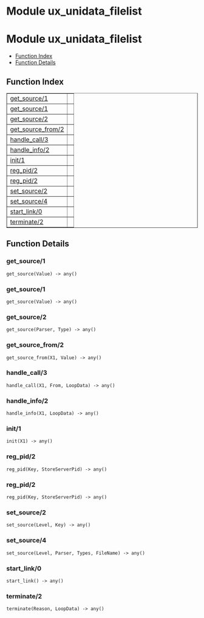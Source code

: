 Module ux_unidata_filelist
==========================


<h1>Module ux_unidata_filelist</h1>

* [Function Index](#index)
* [Function Details](#functions)






<h2><a name="index">Function Index</a></h2>



<table width="100%" border="1" cellspacing="0" cellpadding="2" summary="function index"><tr><td valign="top"><a href="#get_source-1">get_source/1</a></td><td></td></tr><tr><td valign="top"><a href="#get_source-1">get_source/1</a></td><td></td></tr><tr><td valign="top"><a href="#get_source-2">get_source/2</a></td><td></td></tr><tr><td valign="top"><a href="#get_source_from-2">get_source_from/2</a></td><td></td></tr><tr><td valign="top"><a href="#handle_call-3">handle_call/3</a></td><td></td></tr><tr><td valign="top"><a href="#handle_info-2">handle_info/2</a></td><td></td></tr><tr><td valign="top"><a href="#init-1">init/1</a></td><td></td></tr><tr><td valign="top"><a href="#reg_pid-2">reg_pid/2</a></td><td></td></tr><tr><td valign="top"><a href="#reg_pid-2">reg_pid/2</a></td><td></td></tr><tr><td valign="top"><a href="#set_source-2">set_source/2</a></td><td></td></tr><tr><td valign="top"><a href="#set_source-4">set_source/4</a></td><td></td></tr><tr><td valign="top"><a href="#start_link-0">start_link/0</a></td><td></td></tr><tr><td valign="top"><a href="#terminate-2">terminate/2</a></td><td></td></tr></table>




<h2><a name="functions">Function Details</a></h2>


<a name="get_source-1"></a>

<h3>get_source/1</h3>





`get_source(Value) -> any()`

<a name="get_source-1"></a>

<h3>get_source/1</h3>





`get_source(Value) -> any()`

<a name="get_source-2"></a>

<h3>get_source/2</h3>





`get_source(Parser, Type) -> any()`

<a name="get_source_from-2"></a>

<h3>get_source_from/2</h3>





`get_source_from(X1, Value) -> any()`

<a name="handle_call-3"></a>

<h3>handle_call/3</h3>





`handle_call(X1, From, LoopData) -> any()`

<a name="handle_info-2"></a>

<h3>handle_info/2</h3>





`handle_info(X1, LoopData) -> any()`

<a name="init-1"></a>

<h3>init/1</h3>





`init(X1) -> any()`

<a name="reg_pid-2"></a>

<h3>reg_pid/2</h3>





`reg_pid(Key, StoreServerPid) -> any()`

<a name="reg_pid-2"></a>

<h3>reg_pid/2</h3>





`reg_pid(Key, StoreServerPid) -> any()`

<a name="set_source-2"></a>

<h3>set_source/2</h3>





`set_source(Level, Key) -> any()`

<a name="set_source-4"></a>

<h3>set_source/4</h3>





`set_source(Level, Parser, Types, FileName) -> any()`

<a name="start_link-0"></a>

<h3>start_link/0</h3>





`start_link() -> any()`

<a name="terminate-2"></a>

<h3>terminate/2</h3>





`terminate(Reason, LoopData) -> any()`

